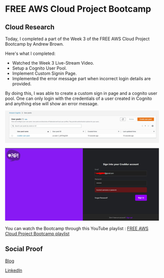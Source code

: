 # FREE AWS Cloud Project Bootcamp

## Cloud Research

Today, I completed a part of the Week 3 of the FREE AWS Cloud Project Bootcamp by Andrew Brown.

Here's what I completed:
- Watched the Week 3 Live-Stream Video.
- Setup a Cognito User Pool.
- Implement Custom Signin Page.
- Implemented the error message part when incorrect login details are provided.

By doing this, I was able to create a custom sign in page and a cognito user pool. One can only login with the credentials of a user created in Cognito and anything else will show an error message.

![Screenshot](https://github.com/aaditunni/100DaysOfCloud/blob/main/Journey/067/day67.JPG)

![Screenshot](https://github.com/aaditunni/100DaysOfCloud/blob/main/Journey/067/day67.1.JPG)

You can watch the Bootcamp through this YouTube playlist : [FREE AWS Cloud Project Bootcamp playlist](https://youtube.com/playlist?list=PLBfufR7vyJJ7k25byhRXJldB5AiwgNnWv)

## Social Proof

[Blog](https://dev.to/aaditunni/free-aws-cloud-project-bootcamp-1pjm)

[LinkedIn](https://www.linkedin.com/posts/aaditunni_100daysofcloud-aws-cloud-activity-7039329759176081408-xCTT?utm_source=share&utm_medium=member_desktop)

